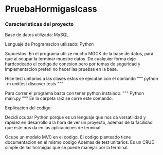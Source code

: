 # PruebaHormigasIcass

### Caracteristicas del proyecto

Base de datos utilizada: MySQL

Lenguaje de Programacion utilizado: Python

Supuestos:
En el programa utilize mucho MOCK de la base de datos, para que al ocupar la terminar muestre datos.
De cualquier forma deje hardcodeado el codigo de conexion pero por temas de seguridad y implementacion 
preferi no hacer las pruebas en la base.

Hice test unitarios a las clases
estos se ejecutan con el comando
"""
python -m unittest discover tests
"""

Para correr el programa basta con tener python instalado:
"""
Python main.py
"""
En la carpeta raiz se corre este comando.


Explicacion del codigo:

Decidi ocupar Python porque es un lenguaje que nos da versatilidad y rapidez en desarrollo a la hora de ver un proyecto, ademas
de la facilidad que este nos da en las aplicaciones de terminal.

Ocupe un modelo MVC en el codigo. 
El codigo planteado tiene documentacion en el mismo codigo
Ademas de test unitarios.
Es un CRUD simple de las hormigas que se puede manejar por la terminal.

